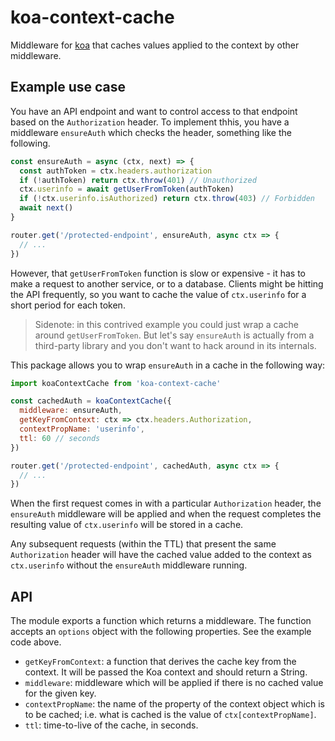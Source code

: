 # koa-context-cache

Middleware for [koa](https://koajs.com/) that caches values applied to the context by other middleware.

## Example use case

You have an API endpoint and want to control access to that endpoint based on the `Authorization` header. To implement thhis, you have a middleware `ensureAuth` which checks the header, something like the following.

```js
const ensureAuth = async (ctx, next) => {
  const authToken = ctx.headers.authorization
  if (!authToken) return ctx.throw(401) // Unauthorized
  ctx.userinfo = await getUserFromToken(authToken)
  if (!ctx.userinfo.isAuthorized) return ctx.throw(403) // Forbidden
  await next()
}

router.get('/protected-endpoint', ensureAuth, async ctx => {
  // ...
})
```

However, that `getUserFromToken` function is slow or expensive - it has to make a request to another service, or to a database. Clients might be hitting the API frequently, so you want to cache the value of `ctx.userinfo` for a short period for each token.

> Sidenote: in this contrived example you could just wrap a cache around `getUserFromToken`. But let's say `ensureAuth` is actually from a third-party library and you don't want to hack around in its internals.

This package allows you to wrap `ensureAuth` in a cache in the following way:

```js
import koaContextCache from 'koa-context-cache'

const cachedAuth = koaContextCache({
  middleware: ensureAuth,
  getKeyFromContext: ctx => ctx.headers.Authorization,
  contextPropName: 'userinfo',
  ttl: 60 // seconds
})

router.get('/protected-endpoint', cachedAuth, async ctx => {
  // ...
})
```

When the first request comes in with a particular `Authorization` header, the `ensureAuth` middleware will be applied and when the request completes the resulting value of `ctx.userinfo` will be stored in a cache.

Any subsequent requests (within the TTL) that present the same `Authorization` header will have the cached value added to the context as `ctx.userinfo` without the `ensureAuth` middleware running.

## API

The module exports a function which returns a middleware. The function accepts an `options` object with the following properties. See the example code above.

* `getKeyFromContext`: a function that derives the cache key from the context. It will be passed the Koa context and should return a String.
* `middleware`: middleware which will be applied if there is no cached value for the given key.
* `contextPropName`: the name of the property of the context object which is to be cached; i.e. what is cached is the value of `ctx[contextPropName]`.
* `ttl`: time-to-live of the cache, in seconds.
